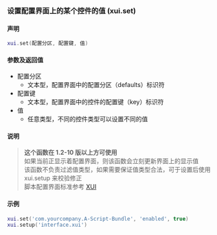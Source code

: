 ### 设置配置界面上的某个控件的值 (**xui\.set**)


#### 声明  
```lua
xui.set(配置分区, 配置键, 值)
```


#### 参数及返回值  
- 配置分区
    - 文本型，配置界面中的配置分区（defaults）标识符  
- 配置键
    - 文本型，配置界面中的控件的配置键（key）标识符  
- 值
    - 任意类型，不同的控件类型可以设置不同的值  


#### 说明  
> **这个函数在 1\.2\-10 版以上方可使用**  
如果当前正显示着配置界面，则该函数会立刻更新界面上的显示值  
该函数不负责过滤值类型，如果需要保证值类型合法，可于设置后使用 xui\.setup 来校验修正  
脚本配置界面标准参考 [XUI](/XUI/README.md)  


#### 示例  
```lua
xui.set('com.yourcompany.A-Script-Bundle', 'enabled', true)
xui.setup('interface.xui')
```